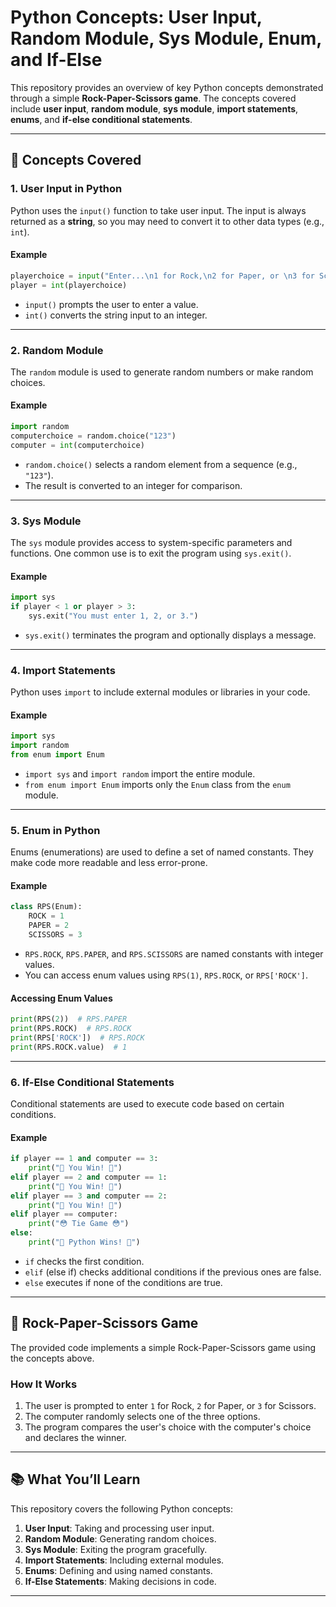 
# **Python Concepts: User Input, Random Module, Sys Module, Enum, and If-Else**  
This repository provides an overview of key Python concepts demonstrated through a simple **Rock-Paper-Scissors game**. The concepts covered include **user input**, **random module**, **sys module**, **import statements**, **enums**, and **if-else conditional statements**.  

---

## **📜 Concepts Covered**  

### **1. User Input in Python**  
Python uses the `input()` function to take user input. The input is always returned as a **string**, so you may need to convert it to other data types (e.g., `int`).  

#### **Example**  
```python
playerchoice = input("Enter...\n1 for Rock,\n2 for Paper, or \n3 for Scissors:\n\n")
player = int(playerchoice)
```  

- `input()` prompts the user to enter a value.  
- `int()` converts the string input to an integer.  

---

### **2. Random Module**  
The `random` module is used to generate random numbers or make random choices.  

#### **Example**  
```python
import random
computerchoice = random.choice("123")
computer = int(computerchoice)
```  

- `random.choice()` selects a random element from a sequence (e.g., `"123"`).  
- The result is converted to an integer for comparison.  

---

### **3. Sys Module**  
The `sys` module provides access to system-specific parameters and functions. One common use is to exit the program using `sys.exit()`.  

#### **Example**  
```python
import sys
if player < 1 or player > 3:
    sys.exit("You must enter 1, 2, or 3.")
```  

- `sys.exit()` terminates the program and optionally displays a message.  

---

### **4. Import Statements**  
Python uses `import` to include external modules or libraries in your code.  

#### **Example**  
```python
import sys
import random
from enum import Enum
```  

- `import sys` and `import random` import the entire module.  
- `from enum import Enum` imports only the `Enum` class from the `enum` module.  

---

### **5. Enum in Python**  
Enums (enumerations) are used to define a set of named constants. They make code more readable and less error-prone.  

#### **Example**  
```python
class RPS(Enum):
    ROCK = 1
    PAPER = 2
    SCISSORS = 3
```  

- `RPS.ROCK`, `RPS.PAPER`, and `RPS.SCISSORS` are named constants with integer values.  
- You can access enum values using `RPS(1)`, `RPS.ROCK`, or `RPS['ROCK']`.  

#### **Accessing Enum Values**  
```python
print(RPS(2))  # RPS.PAPER
print(RPS.ROCK)  # RPS.ROCK
print(RPS['ROCK'])  # RPS.ROCK
print(RPS.ROCK.value)  # 1
```  

---

### **6. If-Else Conditional Statements**  
Conditional statements are used to execute code based on certain conditions.  

#### **Example**  
```python
if player == 1 and computer == 3:
    print("🎉 You Win! 🎉")
elif player == 2 and computer == 1:
    print("🎉 You Win! 🎉")
elif player == 3 and computer == 2:
    print("🎉 You Win! 🎉")
elif player == computer:
    print("😳 Tie Game 😳")
else:
    print("🐍 Python Wins! 🐍")
```  

- `if` checks the first condition.  
- `elif` (else if) checks additional conditions if the previous ones are false.  
- `else` executes if none of the conditions are true.  

---

## **🚀 Rock-Paper-Scissors Game**  
The provided code implements a simple Rock-Paper-Scissors game using the concepts above.  

### **How It Works**  
1. The user is prompted to enter `1` for Rock, `2` for Paper, or `3` for Scissors.  
2. The computer randomly selects one of the three options.  
3. The program compares the user's choice with the computer's choice and declares the winner.  

---

## **📚 What You’ll Learn**  
This repository covers the following Python concepts:  
1. **User Input**: Taking and processing user input.  
2. **Random Module**: Generating random choices.  
3. **Sys Module**: Exiting the program gracefully.  
4. **Import Statements**: Including external modules.  
5. **Enums**: Defining and using named constants.  
6. **If-Else Statements**: Making decisions in code.  

---
